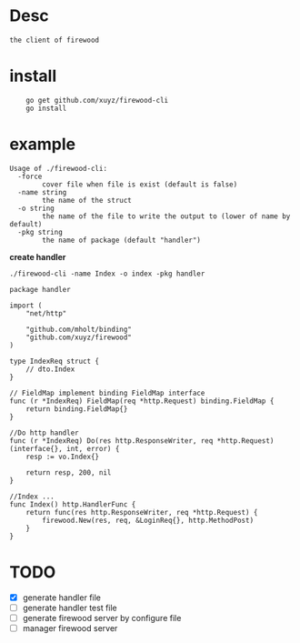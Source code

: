 # Desc
    the client of firewood

# install

```
    go get github.com/xuyz/firewood-cli
    go install
```

# example

```
Usage of ./firewood-cli:
  -force
    	cover file when file is exist (default is false)
  -name string
    	the name of the struct
  -o string
    	the name of the file to write the output to (lower of name by default)
  -pkg string
    	the name of package (default "handler")
```

**create handler**

```
./firewood-cli -name Index -o index -pkg handler

package handler

import (
	"net/http"

	"github.com/mholt/binding"
	"github.com/xuyz/firewood"
)

type IndexReq struct {
	// dto.Index
}

// FieldMap implement binding FieldMap interface
func (r *IndexReq) FieldMap(req *http.Request) binding.FieldMap {
	return binding.FieldMap{}
}

//Do http handler
func (r *IndexReq) Do(res http.ResponseWriter, req *http.Request) (interface{}, int, error) {
	resp := vo.Index{}

	return resp, 200, nil
}

//Index ...
func Index() http.HandlerFunc {
	return func(res http.ResponseWriter, req *http.Request) {
		firewood.New(res, req, &LoginReq{}, http.MethodPost)
	}
}
```


# TODO

 - [X] generate handler file
 - [ ] generate handler test file
 - [ ] generate firewood server by configure file
 - [ ] manager firewood server

